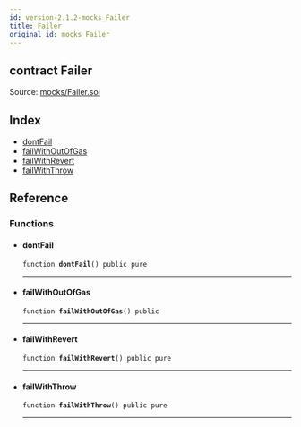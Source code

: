 ```yaml
---
id: version-2.1.2-mocks_Failer
title: Failer
original_id: mocks_Failer
---
```


<div class="contract-doc"><div class="contract"><h2 class="contract-header"><span class="contract-kind">contract</span> Failer</h2><div class="source">Source: <a href="https://github.com/OpenZeppelin/zeppelin-solidity/blob/v2.1.2/contracts/mocks/Failer.sol" target="_blank">mocks/Failer.sol</a></div></div><div class="index"><h2>Index</h2><ul><li><a href="mocks_Failer.html#dontFail">dontFail</a></li><li><a href="mocks_Failer.html#failWithOutOfGas">failWithOutOfGas</a></li><li><a href="mocks_Failer.html#failWithRevert">failWithRevert</a></li><li><a href="mocks_Failer.html#failWithThrow">failWithThrow</a></li></ul></div><div class="reference"><h2>Reference</h2><div class="functions"><h3>Functions</h3><ul><li><div class="item function"><span id="dontFail" class="anchor-marker"></span><h4 class="name">dontFail</h4><div class="body"><code class="signature">function <strong>dontFail</strong><span>() </span><span>public </span><span>pure </span></code><hr/></div></div></li><li><div class="item function"><span id="failWithOutOfGas" class="anchor-marker"></span><h4 class="name">failWithOutOfGas</h4><div class="body"><code class="signature">function <strong>failWithOutOfGas</strong><span>() </span><span>public </span></code><hr/></div></div></li><li><div class="item function"><span id="failWithRevert" class="anchor-marker"></span><h4 class="name">failWithRevert</h4><div class="body"><code class="signature">function <strong>failWithRevert</strong><span>() </span><span>public </span><span>pure </span></code><hr/></div></div></li><li><div class="item function"><span id="failWithThrow" class="anchor-marker"></span><h4 class="name">failWithThrow</h4><div class="body"><code class="signature">function <strong>failWithThrow</strong><span>() </span><span>public </span><span>pure </span></code><hr/></div></div></li></ul></div></div></div>
